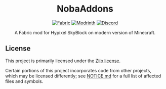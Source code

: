 <div align="center">

# NobaAddons

[![Fabric](https://cdn.jsdelivr.net/npm/@intergrav/devins-badges@3/assets/compact/supported/fabric_vector.svg)](https://fabricmc.net)
[![Modrinth](https://cdn.jsdelivr.net/npm/@intergrav/devins-badges@3/assets/compact/available/modrinth_vector.svg)](https://modrinth.com/mod/nobaaddons)
[![Discord](https://cdn.jsdelivr.net/npm/@intergrav/devins-badges@3/assets/compact/social/discord-plural_vector.svg)](https://discord.com/invite/N9Db3NeWfU)

A Fabric mod for Hypixel SkyBlock on modern version of Minecraft.

</div>

## License

This project is primarily licensed under the [Zlib license](./LICENSE).

Certain portions of this project incorporates code from other projects, which may be licensed differently;
see [NOTICE.md](./NOTICE.md) for a full list of affected files and symbols.